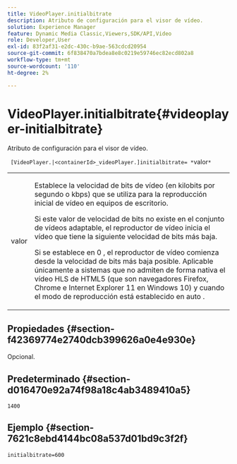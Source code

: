 ```yaml
---
title: VideoPlayer.initialbitrate
description: Atributo de configuración para el visor de vídeo.
solution: Experience Manager
feature: Dynamic Media Classic,Viewers,SDK/API,Video
role: Developer,User
exl-id: 83f2af31-e2dc-430c-b9ae-563cdcd20954
source-git-commit: 6f838470a7bdea8e8c0219e59746ec82ecd802a8
workflow-type: tm+mt
source-wordcount: '110'
ht-degree: 2%

---
```


# VideoPlayer.initialbitrate{#videoplayer-initialbitrate}

Atributo de configuración para el visor de vídeo.

` [VideoPlayer.|<containerId>_videoPlayer.]initialbitrate= *`valor`*`

<table id="table_C616483932C2482CA9794DDD7313FD7C"> 
 <tbody> 
  <tr> 
   <td colname="col1"> <p> <span class="codeph"> valor </span> </p> </td> 
   <td colname="col2"> <p>Establece la velocidad de bits de vídeo (en kilobits por segundo o kbps) que se utiliza para la reproducción inicial de vídeo en equipos de escritorio. </p> <p>Si este valor de velocidad de bits no existe en el conjunto de vídeos adaptable, el reproductor de vídeo inicia el vídeo que tiene la siguiente velocidad de bits más baja. </p> <p>Si se establece en <span class="codeph"> 0 </span>, el reproductor de vídeo comienza desde la velocidad de bits más baja posible. Aplicable únicamente a sistemas que no admiten de forma nativa el vídeo HLS de HTML5 (que son navegadores Firefox, Chrome e Internet Explorer 11 en Windows 10) y cuando el modo de reproducción está establecido en <span class="codeph"> auto </span>. </p> </td> 
  </tr> 
 </tbody> 
</table>

## Propiedades {#section-f42369774e2740dcb399626a0e4e930e}

Opcional.

## Predeterminado {#section-d016470e92a74f98a18c4ab3489410a5}

`1400`

## Ejemplo {#section-7621c8ebd4144bc08a537d01bd9c3f2f}

```
initialbitrate=600
```
